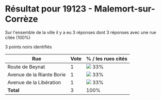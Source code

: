 # Résultat pour 19123 - Malemort-sur-Corrèze

Sur l'ensemble de la ville il y a eu 3 réponses dont 3 réponses avec une rue citée (100%)

3 points noirs identifiés

| Rue | Vote | % / les rues cités|
|-----|------|-------------------|
| Route de Beynat | 1 | <img src="../../img/bar_33.gif" />&nbsp;33%|
| Avenue de la Riante Borie | 1 | <img src="../../img/bar_33.gif" />&nbsp;33%|
| Avenue de la Libération | 1 | <img src="../../img/bar_33.gif" />&nbsp;33%|
| **Total** | 3 | 100%|
